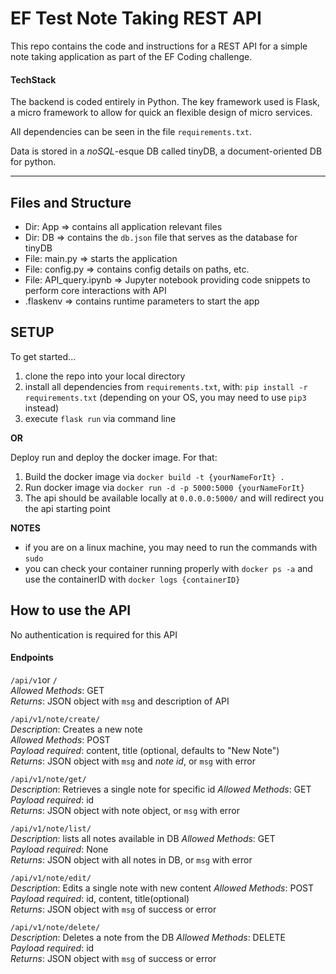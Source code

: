 # EF Test Note Taking REST API 

This repo contains the code and instructions for a REST API for a simple note taking application as part of the EF Coding challenge.

#### TechStack
The backend is coded entirely in Python. The key framework used is Flask, a micro framework to allow for quick an flexible design of micro services. 

All dependencies can be seen in the file `requirements.txt`.

Data is stored in a *noSQL*-esque DB called tinyDB, a document-oriented DB for python. 

---

## Files and Structure

- Dir: App => contains all application relevant files
- Dir: DB => contains the `db.json` file that serves as the database for tinyDB
- File: main.py => starts the application
- File: config.py => contains config details on paths, etc.
- File: API_query.ipynb => Jupyter notebook providing code snippets to perform core interactions with API
- .flaskenv => contains runtime parameters to start the app


## SETUP

To get started...
1. clone the repo into your local directory
2. install all dependencies from `requirements.txt`, with: `pip install -r requirements.txt` (depending on your OS, you may need to use `pip3` instead)
3. execute `flask run` via command line

**OR**

Deploy run and deploy the docker image. For that:
1. Build the docker image via `docker build -t {yourNameForIt} .`
2. Run docker image via `docker run -d -p 5000:5000 {yourNameForIt}`
3. The api should be available locally at `0.0.0.0:5000/` and will redirect you the api starting point

**NOTES**
- if you are on a linux machine, you may need to run the commands with `sudo`
- you can check your container running properly with `docker ps -a` and use the containerID with `docker logs {containerID}`


## How to use the API
No authentication is required for this API

#### Endpoints

`/api/v1`or `/`   
*Allowed Methods*: GET   
*Returns*: JSON object with `msg` and description of API   



`/api/v1/note/create/`   
*Description*: Creates a new note   
*Allowed Methods*: POST   
*Payload required*: content, title (optional, defaults to "New Note")      
*Returns*: JSON object with `msg` and *note id*, or `msg` with error


`/api/v1/note/get/`   
*Description*: Retrieves a single note for specific id
*Allowed Methods*: GET   
*Payload required*: id  
*Returns*: JSON object with note object, or `msg` with error


`/api/v1/note/list/`   
*Description*: lists all notes available in DB
*Allowed Methods*: GET   
*Payload required*: None  
*Returns*: JSON object with all notes in DB, or `msg` with error


`/api/v1/note/edit/`   
*Description*: Edits a single note with new content
*Allowed Methods*: POST   
*Payload required*: id, content, title(optional)  
*Returns*: JSON object with `msg` of success or error


`/api/v1/note/delete/`   
*Description*: Deletes a note from the DB
*Allowed Methods*: DELETE   
*Payload required*: id  
*Returns*: JSON object with `msg` of success or error

